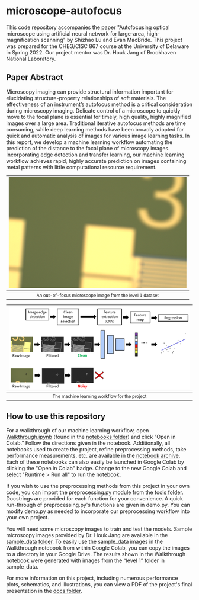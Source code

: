 # microscope-autofocus
This code repository accompanies the paper "Autofocusing optical microscope using artificial neural network for large-area, high-magnification scanning" by Shizhao Lu and Evan MacBride. This project was prepared for the CHEG/CISC 867 course at the University of Delaware in Spring 2022. Our project mentor was Dr. Houk Jang of Brookhaven National Laboratory.

## Paper Abstract
Microscopy imaging can provide structural information important for elucidating structure-property relationships of soft materials. The effectiveness of an instrument’s autofocus method is a critical consideration during microscopy imaging. Delicate control of a microscope to quickly move to the focal plane is essential for timely, high quality, highly magnified images over a large area. Traditional iterative autofocus methods are time consuming, while deep learning methods have been broadly adopted for quick and automatic analysis of images for various image learning tasks. In this report, we develop a machine learning workflow automating the prediction of the distance to the focal plane of microscopy images. Incorporating edge detection and transfer learning, our machine learning workflow achieves rapid, highly accurate prediction on images containing metal patterns with little computational resource requirement.

<div align="center">

| <img src="/docs/illustrations/level1_example.png" alt="An out-of-focus microscope image"> |
|:--:|
| <small>An out-of-focus microscope image from the level 1 dataset</small> |

</div>


<div align="center">

| <img src="/docs/illustrations/workflow_schematic.png" alt="A schematic of a machine learning workflow"> |
|:--:|
| <small>The machine learning workflow for the project </small> |

</div>
  
## How to use this repository
For a walkthrough of our machine learning workflow, open [Walkthrough.ipynb](https://github.com/evanmacbride/microscope-autofocus/blob/main/notebooks/Walkthrough.ipynb) (found in the [notebooks folder](https://github.com/evanmacbride/microscope-autofocus/tree/main/notebooks)) and click “Open in Colab.” Follow the directions given in the notebook. Additionally, all notebooks used to create the project, refine preprocessing methods, take performance measurements, etc. are available in the [notebook archive](https://github.com/evanmacbride/microscope-autofocus/tree/main/notebooks/archive). Each of these notebooks can also easily be launched in Google Colab by clicking the "Open in Colab" badge. Change to the new Google Colab and select "Runtime > Run all" to run the notebook.

If you wish to use the preprocessing methods from this project in your own code, you can import the preprocessing.py module from the [tools folder](https://github.com/evanmacbride/microscope-autofocus/tree/main/tools). Docstrings are provided for each function for your convenience. A quick run-through of preprocessing.py's functions are given in demo.py. You can modify demo.py as needed to incorporate our preprocessing workflow into your own project.

You will need some microscopy images to train and test the models. Sample microscopy images provided by Dr. Houk Jang are available in the [sample_data  folder](https://github.com/evanmacbride/microscope-autofocus/tree/main/sample_data). To easily use the sample_data images in the Walkthrough notebook from within Google Colab, you can copy the images to a directory in your Google Drive. The results shown in the Walkthrough notebook were generated with images from the “level 1” folder in sample_data.

For more information on this project, including numerous performance plots, schematics, and illustrations, you can view a PDF of the project's final presentation in the [docs folder](https://github.com/evanmacbride/microscope-autofocus/tree/main/docs).
